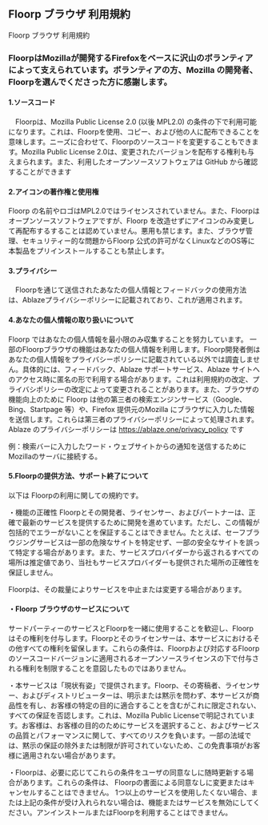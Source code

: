 ## Floorp ブラウザ 利用規約

Floorp ブラウザ 利用規約

### FloorpはMozillaが開発するFirefoxをベースに沢山のボランティアによって支えられています。ボランティアの方、Mozilla の開発者、Floorpを選んでくださった方に感謝します。

#### 1.ソースコード

　Floorpは、Mozilla Public License 2.0 (以後 MPL2.0) の条件の下で利用可能になります。これは、Floorpを使用、コピー、および他の人に配布できることを意味します。ニーズに合わせて、Floorpのソースコードを変更することもできます。Mozilla Public License 2.0は、変更されたバージョンを配布する権利も与えまられます。また、利用したオープンソースソフトウェアは GitHub から確認することができます

#### 2.アイコンの著作権と使用権
 
Floorp の名前やロゴはMPL2.0ではライセンスされていません。また、Floorpはオープンソースソフトウェアですが、Floorp を改造せずにアイコンのみ変更して再配布するすることは認めていません。悪用も禁じます。また、ブラウザ管理、セキュリティー的な問題からFloorp 公式の許可がなくLinuxなどのOS等に本製品をプリインストールすることも禁止します。

#### 3.プライバシー

　Floorpを通じて送信されたあなたの個人情報とフィードバックの使用方法は、Ablazeプライバシーポリシーに記載されており、これが適用されます。

#### 4.あなたの個人情報の取り扱いについて

Floorp ではあなたの個人情報を最小限のみ収集することを努力しています。
一部のFloorpブラウザの機能はあなたの個人情報を利用します。Floorp開発者側はあなたの個人情報をプライバシーポリシーに記載されている以外では調査しません。具体的には、フィードバック、Ablaze サポートサービス、Ablaze サイトへのアクセス時に匿名の形で利用する場合があります。これは利用規約の改定、プライバシポリシーの改定によって変更されることがあります。また、ブラウザの機能向上のために Floorp は他の第三者の検索エンジンサービス（Google、Bing、Startpage 等）や、Firefox 提供元のMozilla にブラウザに入力した情報を送信します。これらは第三者のプライバシーポリシーによって処理されます。Ablaze のプライバシーポリシーは https://ablaze.one/privacy_policy です

例：検索バーに入力したワード・ウェブサイトからの通知を送信するためにMozillaのサーバに接続する。

#### 5.Floorpの提供方法、サポート終了について
以下は Floorpの利用に関しての規約です。

・機能の正確性
Floorpとその開発者、ライセンサー、およびパートナーは、正確で最新のサービスを提供するために開発を進めています。ただし、この情報が包括的でエラーがないことを保証することはできません。たとえば、セーフブラウジングサービスは一部の危険なサイトを特定せず、一部の安全なサイトを誤って特定する場合があります。また、サービスプロバイダーから返されるすべての場所は推定値であり、当社もサービスプロバイダーも提供された場所の正確性を保証しません。

Floorpは、その裁量によりサービスを中止または変更する場合があります。

#### ・Floorp ブラウザのサービスについて
サードパーティーのサービスとFloorpを一緒に使用することを歓迎し、Floorpはその権利を付与します。Floorpとそのライセンサーは、本サービスにおけるその他すべての権利を留保します。これらの条件は、Floorpおよび対応するFloorpのソースコードバージョンに適用されるオープンソースライセンスの下で付与される権利を制限することを意図したものではありません。 

・本サービスは「現状有姿」で提供されます。Floorp、その寄稿者、ライセンサー、およびディストリビューターは、明示または黙示を問わず、本サービスが商品性を有し、お客様の特定の目的に適合することを含むがこれに限定されない、すべての保証を否認します。これは、Mozilla Public Licenseで明記されています。お客様は、お客様の目的のためにサービスを選択すること、およびサービスの品質とパフォーマンスに関して、すべてのリスクを負います。一部の法域では、黙示の保証の除外または制限が許可されていないため、この免責事項がお客様に適用されない場合があります。 

・Floorpは、必要に応じてこれらの条件をユーザの同意なしに随時更新する場合があります。これらの条件は、
Floorpの書面による同意なしに変更またはキャンセルすることはできません。
1つ以上のサービスを使用したくない場合、または上記の条件が受け入れられない場合は、機能またはサービスを無効にしてください。アンインストールまたはFloorpを利用することはできません。
